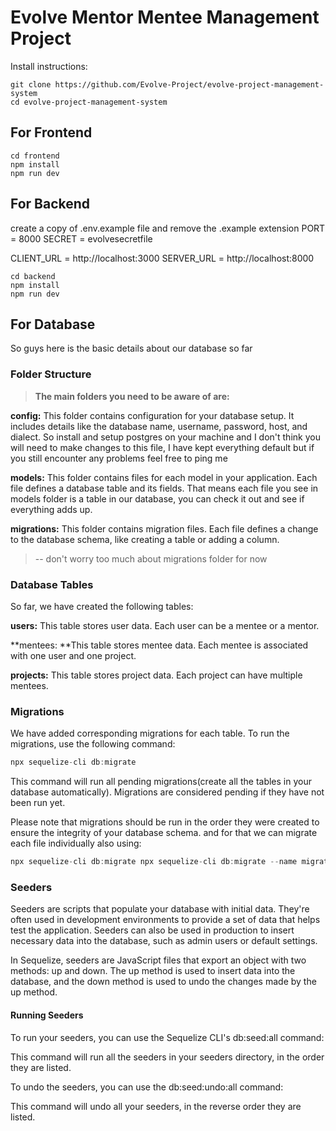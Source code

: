 # Evolve Mentor Mentee Management Project

Install instructions:
```
git clone https://github.com/Evolve-Project/evolve-project-management-system
cd evolve-project-management-system
```
## For Frontend 
```
cd frontend 
npm install 
npm run dev
```
## For Backend

create a copy of .env.example file and remove the .example extension
PORT = 8000
SECRET = evolvesecretfile

CLIENT_URL = http://localhost:3000
SERVER_URL = http://localhost:8000 
```
cd backend
npm install
npm run dev
```

## For Database
So guys here is the basic details about our database so far

### Folder Structure
> **The main folders you need to be aware of are:**

**config:** This folder contains configuration for your database setup. It includes details like the database name, username, password, host, and dialect. So install and setup postgres on your machine and I don't think you will need to make changes to this file, I have kept everything default but if you still encounter any problems feel free to ping me

**models:** This folder contains files for each model in your application. Each file defines a database table and its fields. That means each file you see in models folder is a table in our database, you can check it out and see if everything adds up.


**migrations:** This folder contains migration files. Each file defines a change to the database schema, like creating a table or adding a column.
>-- don't worry too much about migrations folder for now

### Database Tables
So far, we have created the following tables:

**users:** This table stores user data. Each user can be a mentee or a mentor.

**mentees: **This table stores mentee data. Each mentee is associated with one user and one project.

**projects:** This table stores project data. Each project can have multiple mentees.

### Migrations
We have added corresponding migrations for each table. To run the migrations, use the following command:
```javascript
npx sequelize-cli db:migrate
```
This command will run all pending migrations(create all the tables in your database automatically). Migrations are considered pending if they have not been run yet.

Please note that migrations should be run in the order they were created to ensure the integrity of your database schema.
and for that we can migrate each file individually also using:
```javascript
npx sequelize-cli db:migrate npx sequelize-cli db:migrate --name migration_file_name.js
```


### Seeders
Seeders are scripts that populate your database with initial data. They're often used in development environments to provide a set of data that helps test the application. Seeders can also be used in production to insert necessary data into the database, such as admin users or default settings.

In Sequelize, seeders are JavaScript files that export an object with two methods: up and down. The up method is used to insert data into the database, and the down method is used to undo the changes made by the up method.

#### Running Seeders
To run your seeders, you can use the Sequelize CLI's db:seed:all command:

This command will run all the seeders in your seeders directory, in the order they are listed.

To undo the seeders, you can use the db:seed:undo:all command:

This command will undo all your seeders, in the reverse order they are listed.